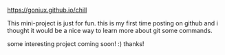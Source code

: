 https://goniux.github.io/chill

This mini-project is just for fun.
this is my first time posting on github and i thought it would be a nice way to learn more about git some commands.


some interesting project coming soon! :)
thanks!
